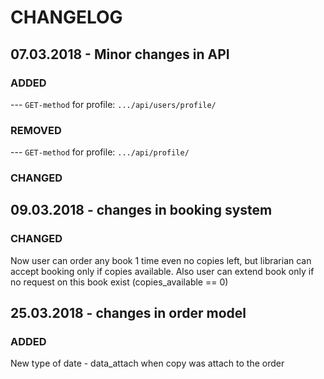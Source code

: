 # CHANGELOG

## 07.03.2018 - Minor changes in API

### ADDED
--- ```GET-method``` for profile: ```.../api/users/profile/```
### REMOVED
--- ```GET-method``` for profile: ```.../api/profile/```
### CHANGED


## 09.03.2018 - changes in booking system

### CHANGED

Now user can order any book 1 time even no copies left, but librarian can accept booking only if copies available.
Also user can extend book only if no request on this book exist (copies_available == 0)

## 25.03.2018 - changes in order model

### ADDED

New type of date - data_attach when copy was attach to the order